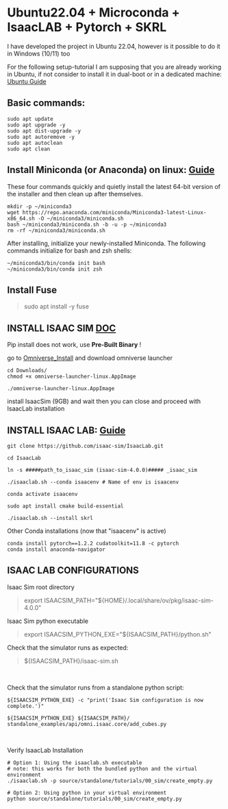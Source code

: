 # Ubuntu22.04 + Microconda + IsaacLAB + Pytorch + SKRL

I have developed the project in Ubuntu 22.04, however is it possible to do it in Windows (10/11) too

For the following setup-tutorial I am supposing that you are already working in Ubuntu, if not consider to install it in dual-boot or in a dedicated machine: [Ubuntu Guide](https://ubuntu.com/tutorials/install-ubuntu-desktop#1-overview)


## Basic commands:

```
sudo apt update
sudo apt upgrade -y
sudo apt dist-upgrade -y
sudo apt autoremove -y
sudo apt autoclean
sudo apt clean
```

## Install Miniconda (or Anaconda) on linux:  [Guide](https://docs.anaconda.com/free/miniconda/#quick-command-line-install)

These four commands quickly and quietly install the latest 64-bit version of the installer and then clean up after themselves.
```
mkdir -p ~/miniconda3
wget https://repo.anaconda.com/miniconda/Miniconda3-latest-Linux-x86_64.sh -O ~/miniconda3/miniconda.sh
bash ~/miniconda3/miniconda.sh -b -u -p ~/miniconda3
rm -rf ~/miniconda3/miniconda.sh
```

After installing, initialize your newly-installed Miniconda. The following commands initialize for bash and zsh shells:

```
~/miniconda3/bin/conda init bash
~/miniconda3/bin/conda init zsh
```

## Install Fuse
> sudo apt install -y fuse 

## INSTALL ISAAC SIM [DOC](https://docs.omniverse.nvidia.com/isaacsim/latest/index.html)

Pip install does not work, use **Pre-Built Binary** !

go to [Omniverse_Install](https://docs.omniverse.nvidia.com/isaacsim/latest/installation/install_workstation.html) and download omniverse launcher

```
cd Downloads/
chmod +x omniverse-launcher-linux.AppImage

./omniverse-launcher-linux.AppImage
```
install IsaacSim (9GB) and wait
then you can close and proceed with IsaacLab installation


## INSTALL ISAAC LAB: [Guide](https://isaac-sim.github.io/IsaacLab/source/setup/installation/binaries_installation.html)

```
git clone https://github.com/isaac-sim/IsaacLab.git

cd IsaacLab

ln -s #####path_to_isaac_sim (isaac-sim-4.0.0)##### _isaac_sim

./isaaclab.sh --conda isaacenv # Name of env is isaacenv
```

```
conda activate isaacenv

sudo apt install cmake build-essential

./isaaclab.sh --install skrl
```


Other Conda installations (now  that "isaacenv" is active)
```
conda install pytorch==1.2.2 cudatoolkit=11.8 -c pytorch
conda install anaconda-navigator
```
## ISAAC LAB CONFIGURATIONS

Isaac Sim root directory
>export ISAACSIM_PATH="${HOME}/.local/share/ov/pkg/isaac-sim-4.0.0"

Isaac Sim python executable
>export ISAACSIM_PYTHON_EXE="${ISAACSIM_PATH}/python.sh"

Check that the simulator runs as expected:

>${ISAACSIM_PATH}/isaac-sim.sh

<br>

Check that the simulator runs from a standalone python script:
```
${ISAACSIM_PYTHON_EXE} -c "print('Isaac Sim configuration is now complete.')"

${ISAACSIM_PYTHON_EXE} ${ISAACSIM_PATH}/ standalone_examples/api/omni.isaac.core/add_cubes.py
```

<br>

Verify IsaacLab Installation  

```
# Option 1: Using the isaaclab.sh executable
# note: this works for both the bundled python and the virtual environment
./isaaclab.sh -p source/standalone/tutorials/00_sim/create_empty.py

# Option 2: Using python in your virtual environment
python source/standalone/tutorials/00_sim/create_empty.py
```